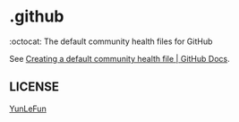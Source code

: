 # .github

:octocat: The default community health files for GitHub 

See [Creating a default community health file | GitHub Docs](https://docs.github.com/en/communities/setting-up-your-project-for-healthy-contributions/creating-a-default-community-health-file#creating-a-repository-for-default-files).

## LICENSE

[YunLeFun](https://github.com/YunLeFun)
